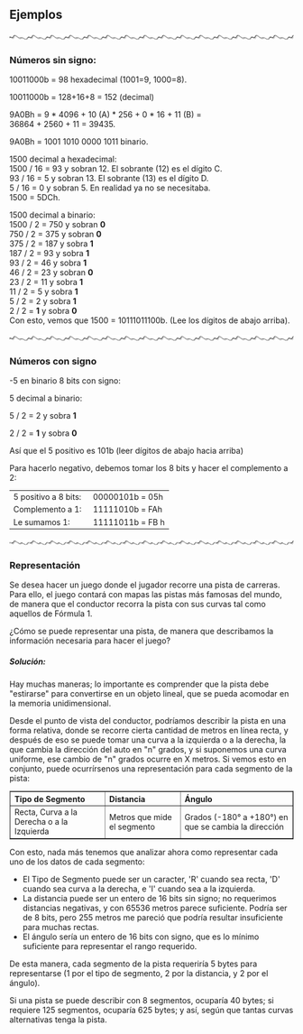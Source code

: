 ## Ejemplos

![](../../images/waveline.gif)

### Números sin signo:

10011000b = 98 hexadecimal (1001=9, 1000=8).

10011000b = 128+16+8 = 152 (decimal)

9A0Bh = 9 * 4096 + 10 (A) * 256 + 0 * 16 + 11 (B) =  
36864 + 2560 + 11 = 39435\.

9A0Bh = 1001 1010 0000 1011 binario.

1500 decimal a hexadecimal:  
1500 / 16 = 93 y sobran 12\. El sobrante (12) es el dígito C.  
93 / 16 = 5 y sobran 13\. El sobrante (13) es el dígito D.  
5 / 16 = 0 y sobran 5\. En realidad ya no se necesitaba.  
1500 = 5DCh.

1500 decimal a binario:  
1500 / 2 = 750 y sobran **0**  
750 / 2 = 375 y sobran **0**  
375 / 2 = 187 y sobra **1**  
187 / 2 = 93 y sobra **1**  
93 / 2 = 46 y sobra **1**  
46 / 2 = 23 y sobran **0**  
23 / 2 = 11 y sobra **1**  
11 / 2 = 5 y sobra **1**  
5 / 2 = 2 y sobra **1**  
2 / 2 = **1** y sobra **0**  
Con esto, vemos que 1500 = 10111011100b. (Lee los dígitos de abajo arriba).

![](../../images/waveline.gif)

### Números con signo

-5 en binario 8 bits con signo:

5 decimal a binario:

5 / 2 = 2 y sobra **1**

2 / 2 = **1** y sobra **0**

Así que el 5 positivo es 101b (leer dígitos de abajo hacia arriba)

Para hacerlo negativo, debemos tomar los 8 bits y hacer el complemento a 2:

<table border="0">

<tbody>

<tr>

<td width="50%">5 positivo a 8 bits:</td>

<td width="50%">00000101b = 05h</td>

</tr>

<tr>

<td width="50%">Complemento a 1:</td>

<td width="50%">11111010b = FAh</td>

</tr>

<tr>

<td width="50%">Le sumamos 1:</td>

<td width="50%">11111011b = FB h</td>

</tr>

</tbody>

</table>

![](../../images/waveline.gif)

### Representación

Se desea hacer un juego donde el jugador recorre una pista de carreras. Para ello, el juego contará con mapas las pistas más famosas del mundo, de manera que el conductor recorra la pista con sus curvas tal como aquellos de Fórmula 1.

¿Cómo se puede representar una pista, de manera que describamos la información necesaria para hacer el juego?

##### Solución:

Hay muchas maneras; lo importante es comprender que la pista debe "estirarse" para convertirse en un objeto lineal, que se pueda acomodar en la memoria unidimensional.

Desde el punto de vista del conductor, podríamos describir la pista en una forma relativa, donde se recorre cierta cantidad de metros en línea recta, y después de eso se puede tomar una curva a la izquierda o a la derecha, la que cambia la dirección del auto en "n" grados, y si suponemos una curva uniforme, ese cambio de "n" grados ocurre en X metros. Si vemos esto en conjunto, puede ocurrírsenos una representación para cada segmento de la pista:

<table border="1" width="100%">

<tbody>

<tr>

<th align="left">Tipo de Segmento</th>

<th align="left">Distancia</th>

<th align="left">Ángulo</th>

</tr>

<tr>

<td>Recta, Curva a la Derecha o a la Izquierda</td>

<td>Metros que mide el segmento</td>

<td>Grados (-180° a +180°) en que se cambia la dirección</td>

</tr>

</tbody>

</table>

Con esto, nada más tenemos que analizar ahora como representar cada uno de los datos de cada segmento:

*   El Tipo de Segmento puede ser un caracter, 'R' cuando sea recta, 'D' cuando sea curva a la derecha, e 'I' cuando sea a la izquierda.
*   La distancia puede ser un entero de 16 bits sin signo; no requerimos distancias negativas, y con 65536 metros parece suficiente. Podría ser de 8 bits, pero 255 metros me pareció que podría resultar insuficiente para muchas rectas.
*   El ángulo sería un entero de 16 bits con signo, que es lo mínimo suficiente para representar el rango requerido.

De esta manera, cada segmento de la pista requeriría 5 bytes para representarse (1 por el tipo de segmento, 2 por la distancia, y 2 por el ángulo).

Si una pista se puede describir con 8 segmentos, ocuparía 40 bytes; si requiere 125 segmentos, ocuparía 625 bytes; y así, según que tantas curvas alternativas tenga la pista.